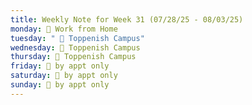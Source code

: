 ```yaml
---
title: Weekly Note for Week 31 (07/28/25 - 08/03/25)
monday: 🏡 Work from Home
tuesday: " 🏫 Toppenish Campus"
wednesday: 🏫 Toppenish Campus
thursday: 🏫 Toppenish Campus
friday: 🫥 by appt only
saturday: 🫥 by appt only
sunday: 🫥 by appt only
---
```

